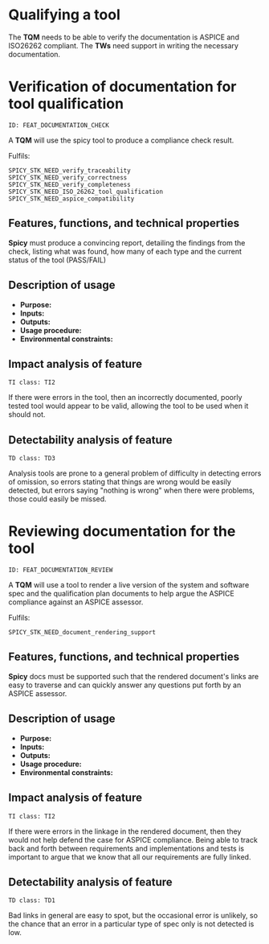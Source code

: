 # Qualifying a tool

<!-- toc -->

The **TQM** needs to be able to verify the documentation is ASPICE and ISO26262 compliant.
The **TWs** need support in writing the necessary documentation.

# Verification of documentation for tool qualification

    ID: FEAT_DOCUMENTATION_CHECK

A **TQM** will use the spicy tool to produce a compliance check result.

Fulfils:

    SPICY_STK_NEED_verify_traceability
    SPICY_STK_NEED_verify_correctness
    SPICY_STK_NEED_verify_completeness
    SPICY_STK_NEED_ISO_26262_tool_qualification
    SPICY_STK_NEED_aspice_compatibility

## Features, functions, and technical properties

**Spicy** must produce a convincing report, detailing the findings from the
check, listing what was found, how many of each type and the current status of
the tool (PASS/FAIL)

## Description of usage

- **Purpose:**
- **Inputs:**
- **Outputs:**
- **Usage procedure:**
- **Environmental constraints:**

## Impact analysis of feature

    TI class: TI2

If there were errors in the tool, then an incorrectly documented, poorly tested
tool would appear to be valid, allowing the tool to be used when it should not.

## Detectability analysis of feature

    TD class: TD3

Analysis tools are prone to a general problem of difficulty in detecting errors
of omission, so errors stating that things are wrong would be easily detected,
but errors saying "nothing is wrong" when there were problems, those could
easily be missed.

# Reviewing documentation for the tool

    ID: FEAT_DOCUMENTATION_REVIEW

A **TQM** will use a tool to render a live version of the system and software
spec and the qualification plan documents to help argue the ASPICE compliance
against an ASPICE assessor.

Fulfils:

    SPICY_STK_NEED_document_rendering_support

## Features, functions, and technical properties

**Spicy** docs must be supported such that the rendered document's links are
easy to traverse and can quickly answer any questions put forth by an ASPICE
assessor.

## Description of usage

- **Purpose:**
- **Inputs:**
- **Outputs:**
- **Usage procedure:**
- **Environmental constraints:**

## Impact analysis of feature

    TI class: TI2

If there were errors in the linkage in the rendered document, then they would
not help defend the case for ASPICE compliance.
Being able to track back and forth between requirements and implementations and
tests is important to argue that we know that all our requirements are fully
linked.

## Detectability analysis of feature

    TD class: TD1

Bad links in general are easy to spot, but the occasional error is unlikely, so
the chance that an error in a particular type of spec only is not detected is low.
